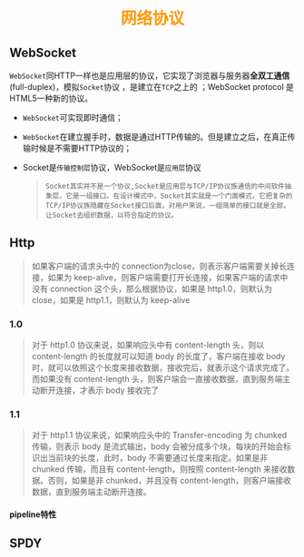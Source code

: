 # <div style="text-align:center;color:#FF9900">网络协议</div>

## WebSocket

`WebSocket`同HTTP一样也是应用层的协议，它实现了浏览器与服务器**全双工通信**(full-duplex)，模拟`Socket`协议 ，是建立在`TCP`之上的 ；WebSocket protocol 是HTML5一种新的协议。

* `WebSocket`可实现即时通信；

* `WebSocket`在建立握手时，数据是通过HTTP传输的。但是建立之后，在真正传输时候是不需要HTTP协议的；

* Socket是`传输控制层`协议，WebSocket是`应用层`协议

  > ```
  > Socket其实并不是一个协议,Socket是应用层与TCP/IP协议族通信的中间软件抽象层，它是一组接口。在设计模式中，Socket其实就是一个门面模式，它把复杂的TCP/IP协议族隐藏在Socket接口后面，对用户来说，一组简单的接口就是全部，让Socket去组织数据，以符合指定的协议。
  > ```

  

## Http

> 如果客户端的请求头中的 connection为close，则表示客户端需要关掉长连接，如果为 keep-alive，则客户端需要打开长连接，如果客户端的请求中没有 connection 这个头，那么根据协议，如果是 http1.0，则默认为 close，如果是 http1.1，则默认为 keep-alive 

### 1.0

> 对于 http1.0 协议来说，如果响应头中有 content-length 头，则以 content-length 的长度就可以知道 body 的长度了，客户端在接收 body 时，就可以依照这个长度来接收数据，接收完后，就表示这个请求完成了。而如果没有 content-length 头，则客户端会一直接收数据，直到服务端主动断开连接，才表示 body 接收完了 

### 1.1

>  对于 http1.1 协议来说，如果响应头中的 Transfer-encoding 为 chunked 传输，则表示 body 是流式输出，body 会被分成多个块，每块的开始会标识出当前块的长度，此时，body 不需要通过长度来指定。如果是非 chunked 传输，而且有 content-length，则按照 content-length 来接收数据。否则，如果是非 chunked，并且没有 content-length，则客户端接收数据，直到服务端主动断开连接。 

#### pipeline特性



## SPDY



